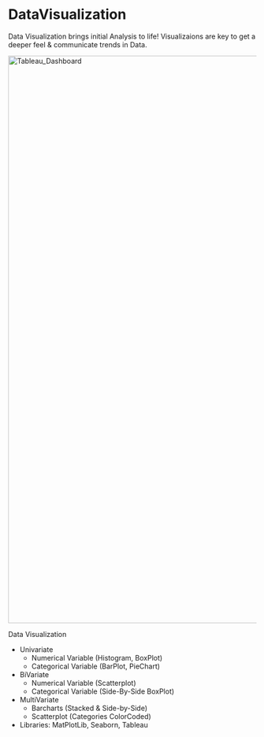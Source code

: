 # DataVisualization

Data Visualization brings initial Analysis to life! Visualizaions are key to get a deeper feel & communicate trends in Data. 

<img width="1153" alt="Tableau_Dashboard" src="https://github.com/drewpeterson1/DataVisualization/assets/152465987/e29535f2-c98c-4dcd-98fb-264c60696e86">


Data Visualization
- Univariate
  - Numerical Variable (Histogram, BoxPlot)
  - Categorical Variable (BarPlot, PieChart)
- BiVariate
  - Numerical Variable (Scatterplot)
  - Categorical Variable (Side-By-Side BoxPlot)
- MultiVariate
  - Barcharts (Stacked & Side-by-Side)
  - Scatterplot (Categories ColorCoded)
- Libraries: MatPlotLib, Seaborn, Tableau
